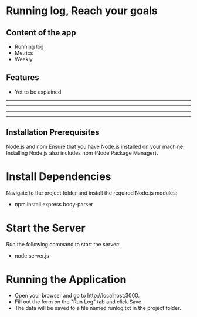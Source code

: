 # Running log, Reach your goals

## Content of the app
- Running log
- Metrics
- Weekly


## Features

- Yet to be explained
- --
- --
- --
- --


## Installation Prerequisites
Node.js and npm
Ensure that you have Node.js installed on your machine. Installing Node.js also includes npm (Node Package Manager).

# Install Dependencies
Navigate to the project folder and install the required Node.js modules:
- npm install express body-parser

# Start the Server
Run the following command to start the server:
- node server.js

# Running the Application
- Open your browser and go to http://localhost:3000.
- Fill out the form on the "Run Log" tab and click Save.
- The data will be saved to a file named runlog.txt in the project folder.
